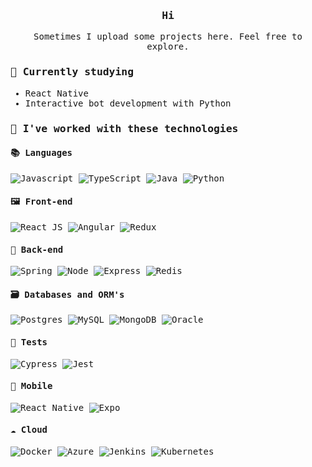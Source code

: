 <samp>
  <div align="center"> 
    <h3> Hi </h3>
    <p> Sometimes I upload some projects here. Feel free to explore. </p>
  </div>

  ### 🌱 Currently studying

  - React Native
  - Interactive bot development with Python

  ### 🚀 I've worked with these technologies

  #### 📚 Languages
  ![Javascript](https://img.shields.io/badge/JAVASCRIPT-323330?style=for-the-badge&logo=javascript)
  ![TypeScript](https://img.shields.io/badge/TypeScript-007ACC?style=for-the-badge&logo=typescript&logoColor=white)
  ![Java](https://img.shields.io/badge/java-%23ED8B00.svg?style=for-the-badge&logo=openjdk&logoColor=white)
  ![Python](https://img.shields.io/badge/Python-14354C?style=for-the-badge&logo=python&logoColor=white)

  #### 🖼 Front-end
  ![React JS](https://img.shields.io/badge/React-20232A?style=for-the-badge&logo=react&logoColor=61DAFB)
  ![Angular](https://img.shields.io/badge/Angular-DD0031?style=for-the-badge&logo=angular&logoColor=white)
  ![Redux](https://img.shields.io/badge/Redux-593D88?style=for-the-badge&logo=redux&logoColor=white)
  
  #### 🧠 Back-end
  ![Spring](https://img.shields.io/badge/spring-%236DB33F.svg?style=for-the-badge&logo=spring&logoColor=white)
  ![Node](https://img.shields.io/badge/Node.js-43853D?style=for-the-badge&logo=node.js&logoColor=white)
  ![Express](https://img.shields.io/badge/express-000000?style=for-the-badge&logo=express&logoColor=white)
  ![Redis](https://img.shields.io/badge/Redis-D9281A?style=for-the-badge&logo=redis&logoColor=white)

  #### 🗃️ Databases and ORM's
  ![Postgres](https://img.shields.io/badge/postgres-%23316192.svg?style=for-the-badge&logo=postgresql&logoColor=white)
  ![MySQL](https://img.shields.io/badge/mysql-%2300f.svg?style=for-the-badge&logo=mysql&logoColor=white)
  ![MongoDB](https://img.shields.io/badge/MongoDB-%234ea94b.svg?style=for-the-badge&logo=mongodb&logoColor=white)
  ![Oracle](https://img.shields.io/badge/Oracle-F80000?style=for-the-badge&logo=oracle&logoColor=white)

  #### 📃 Tests
  ![Cypress](https://img.shields.io/badge/-cypress-%23E5E5E5?style=for-the-badge&logo=cypress&logoColor=058a5e)
  ![Jest](https://img.shields.io/badge/-jest-%23C21325?style=for-the-badge&logo=jest&logoColor=white)

  #### 📱 Mobile
  ![React Native](https://img.shields.io/badge/react_native-%2320232a.svg?style=for-the-badge&logo=react&logoColor=%2361DAFB)
  ![Expo](https://img.shields.io/badge/expo-1C1E24?style=for-the-badge&logo=expo&logoColor=#D04A37)

  #### ☁ Cloud
  ![Docker](https://img.shields.io/badge/docker-%230db7ed.svg?style=for-the-badge&logo=docker&logoColor=white)
  ![Azure](https://img.shields.io/badge/azure-%230072C6.svg?style=for-the-badge&logo=microsoftazure&logoColor=white)
  ![Jenkins](https://img.shields.io/badge/Jenkins-D33833?style=for-the-badge&logo=jenkins&logoColor=white)
  ![Kubernetes](https://img.shields.io/badge/Kubernetes-326DE6?style=for-the-badge&logo=kubernetes&logoColor=white)
</samp>
